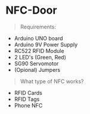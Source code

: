 # NFC-Door

> Requirements:

- Arduino UNO board
- Arduino 9V Power Supply
- RC522 RFID Module
- 2 LED's (Green, Red)
- SG90 Servomotor
- (Opional) Jumpers

> What type of NFC works?

- RFID Cards
- RFID Tags
- Phone NFC

